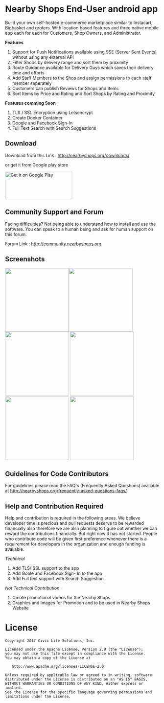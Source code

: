 Nearby Shops End-User android app
====================================

Build your own self-hosted e-commerce marketplace similar to Instacart, Bigbasket and grofers. With location based features and  three native mobile app each for each for Customers, Shop Owners, and Administrator.

**Features**

1. Support for Push Notifications available using SSE (Server Sent Events) without using any external API
2. Filter Shops by delivery range and sort them by proximity
3. Route Guidance available for Delivery Guys which saves their delivery time and efforts
4. Add Staff Members to the Shop and assign permissions to each staff member seperately
5. Customers can publish Reviews for Shops and Items 
6. Sort Items by Price and Rating and Sort Shops by Rating and Proximity

**Features comming Soon**

1. TLS / SSL Encryption using Letsencrypt
2. Create Docker Container
3. Google and Facebook Sign-In
4. Full Text Search with Search Suggestions


Download
--------

Download from this Link : http://nearbyshops.org/downloads/

or get it from Google play store

<a href="https://play.google.com/store/apps/details?id=org.nearbyshops.enduserapp&amp;hl=en&amp;pcampaignid=MKT-Other-global-all-co-prtnr-py-PartBadge-Mar2515-1"><img class="alignnone" src="https://play.google.com/intl/en_us/badges/images/generic/en_badge_web_generic.png" alt="Get it on Google Play" width="219" height="90" /></a>


Community Support and Forum
-----------------------------

Facing difficulties? Not being able to understand how to install and use the software. You can speak to a human being and ask for human support on this forum.

Forum Link : http://community.nearbyshops.org




Screenshots
-----------


<img src="https://i2.wp.com/nearbyshops.org/wp-content/uploads/2017/02/Screenshot_20170210-214201.png" width="208"><img src="https://github.com/SumeetMoray/Nearby-Shops-Global-items-Database-app/blob/master/screenshots/gidb-item-categories-browse.png" width="208"> <img src="https://github.com/SumeetMoray/Nearby-Shops-Global-items-Database-app/blob/master/screenshots/gidb-items-browse.png" width="208"> <img src="https://github.com/SumeetMoray/Nearby-Shops-Global-items-Database-app/blob/master/screenshots/gidb-items-by-category.png" width="208"> <img src="https://i2.wp.com/nearbyshops.org/wp-content/uploads/2017/02/Screenshot_20170210-214209.png" width="208"> <img src="https://i2.wp.com/nearbyshops.org/wp-content/uploads/2017/02/Screenshot_20170224-075254.png" width="208">



Guidelines for Code Contributors
--------------------------------

For guidelines please read the FAQ's (Frequently Asked Questions) available at 
http://nearbyshops.org/frequently-asked-questions-faqs/



Help and Contribution Required
------------------------------

Help and contribution is required in the following areas. We believe developer time is precious and pull requests deserve to be rewarded financially also therefore we are also planning to figure out whether we can reward the contributions financially. But right now it has not started. People who contribute code will be given first preference whenever there is a requirement for developers in the organization and enough funding is available. 

*Technical*

1. Add TLS/ SSL support to the app
2. Add Goole and Facebook Sign- In to the app
3. Add Full text support with Search Suggestion

*Not Technical Contribution*

1. Create promotional videos for the Nearby Shops
2. Graphics and Images for Promotion and to be used in Nearby Shops Website


License
=======

    Copyright 2017 Civic Life Solutions, Inc.

    Licensed under the Apache License, Version 2.0 (the "License");
    you may not use this file except in compliance with the License.
    You may obtain a copy of the License at

       http://www.apache.org/licenses/LICENSE-2.0

    Unless required by applicable law or agreed to in writing, software
    distributed under the License is distributed on an "AS IS" BASIS,
    WITHOUT WARRANTIES OR CONDITIONS OF ANY KIND, either express or implied.
    See the License for the specific language governing permissions and
    limitations under the License.

